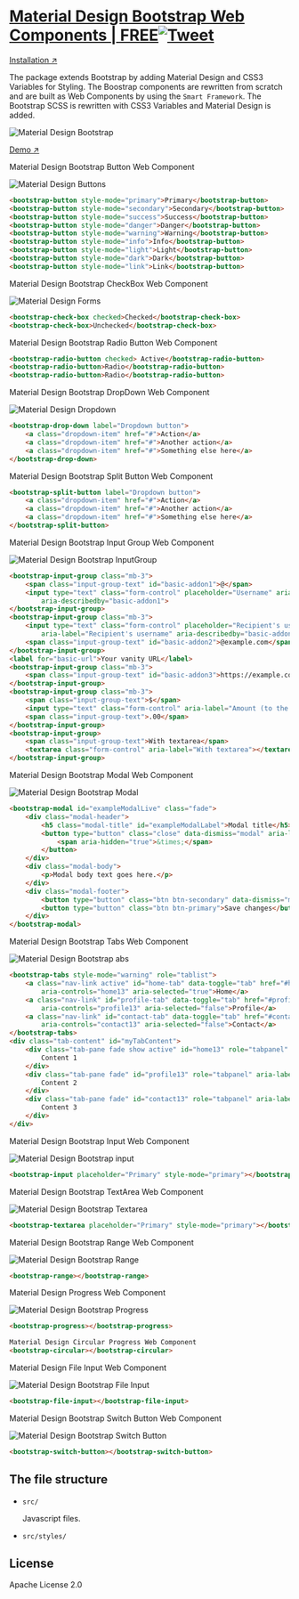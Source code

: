 # [Material Design Bootstrap Web Components | FREE](https://www.htmlelements.com)[![Tweet](https://img.shields.io/twitter/url/http/shields.io.svg?style=social)](https://twitter.com/intent/tweet?text=Get%20over%2020%20free%20custom%20elements%20based%20on%20SmartHTMLElements%20&url=https://www.htmlelements.com/&via=htmlelements&hashtags=bootstrap,design,templates,autocomplete,bootstrap-components,typeahead,developers,webcomponents,customelements,polymer,material)

[Installation ↗](https://www.npmjs.com/package/smart-bootstrap)

The package extends Bootstrap by adding Material Design and CSS3 Variables for Styling. 
The Boostrap components are rewritten from scratch and are built as Web Components by using the ```Smart Framework```.
The Bootstrap SCSS is rewritten with CSS3 Variables and Material Design is added. 

![Material Design Bootstrap](https://github.com/HTMLElements/MBWC-Toolkit/blob/master/images/bootstrap.png)

[Demo ↗](https://www.htmlelements.com/demos/bootstrap/)

Material Design Bootstrap Button Web Component

![Material Design Buttons](https://github.com/HTMLElements/MBWC-Toolkit/blob/master/images/bootstrap-buttons.png)

```html
<bootstrap-button style-mode="primary">Primary</bootstrap-button>
<bootstrap-button style-mode="secondary">Secondary</bootstrap-button>
<bootstrap-button style-mode="success">Success</bootstrap-button>
<bootstrap-button style-mode="danger">Danger</bootstrap-button>
<bootstrap-button style-mode="warning">Warning</bootstrap-button>
<bootstrap-button style-mode="info">Info</bootstrap-button>
<bootstrap-button style-mode="light">Light</bootstrap-button>
<bootstrap-button style-mode="dark">Dark</bootstrap-button>
<bootstrap-button style-mode="link">Link</bootstrap-button>
```

Material Design Bootstrap CheckBox Web Component

![Material Design Forms](https://github.com/HTMLElements/MBWC-Toolkit/blob/master/images/bootstrap-forms.png)

```html
<bootstrap-check-box checked>Checked</bootstrap-check-box>
<bootstrap-check-box>Unchecked</bootstrap-check-box>
```

Material Design Bootstrap Radio Button Web Component

```html
<bootstrap-radio-button checked> Active</bootstrap-radio-button>
<bootstrap-radio-button>Radio</bootstrap-radio-button>
<bootstrap-radio-button>Radio</bootstrap-radio-button>
```

Material Design Bootstrap DropDown Web Component

![Material Design Dropdown](https://github.com/HTMLElements/MBWC-Toolkit/blob/master/images/bootstrap-dropdown.png)

```html
<bootstrap-drop-down label="Dropdown button">
	<a class="dropdown-item" href="#">Action</a>
	<a class="dropdown-item" href="#">Another action</a>
	<a class="dropdown-item" href="#">Something else here</a>
</bootstrap-drop-down>
```

Material Design Bootstrap Split Button Web Component

```html
<bootstrap-split-button label="Dropdown button">
	<a class="dropdown-item" href="#">Action</a>
	<a class="dropdown-item" href="#">Another action</a>
	<a class="dropdown-item" href="#">Something else here</a>
</bootstrap-split-button>
```

Material Design Bootstrap Input Group Web Component

![Material Design Bootstrap InputGroup](https://github.com/HTMLElements/MBWC-Toolkit/blob/master/images/bootstrap-inputgroup.png)

```html
<bootstrap-input-group class="mb-3">
	<span class="input-group-text" id="basic-addon1">@</span>
	<input type="text" class="form-control" placeholder="Username" aria-label="Username"
		aria-describedby="basic-addon1">
</bootstrap-input-group>
<bootstrap-input-group class="mb-3">
	<input type="text" class="form-control" placeholder="Recipient's username"
		aria-label="Recipient's username" aria-describedby="basic-addon2">
	<span class="input-group-text" id="basic-addon2">@example.com</span>
</bootstrap-input-group>
<label for="basic-url">Your vanity URL</label>
<bootstrap-input-group class="mb-3">
	<span class="input-group-text" id="basic-addon3">https://example.com/users/</span>
</bootstrap-input-group>
<bootstrap-input-group class="mb-3">
	<span class="input-group-text">$</span>
	<input type="text" class="form-control" aria-label="Amount (to the nearest dollar)">
	<span class="input-group-text">.00</span>
</bootstrap-input-group>
<bootstrap-input-group>
	<span class="input-group-text">With textarea</span>
	<textarea class="form-control" aria-label="With textarea"></textarea>
</bootstrap-input-group>
```

Material Design Bootstrap Modal Web Component

![Material Design Bootstrap Modal](https://github.com/HTMLElements/MBWC-Toolkit/blob/master/images/bootstrap-modal.png)

```html
<bootstrap-modal id="exampleModalLive" class="fade">
	<div class="modal-header">
		<h5 class="modal-title" id="exampleModalLabel">Modal title</h5>
		<button type="button" class="close" data-dismiss="modal" aria-label="Close">
			<span aria-hidden="true">&times;</span>
		</button>
	</div>
	<div class="modal-body">
		<p>Modal body text goes here.</p>
	</div>
	<div class="modal-footer">
		<button type="button" class="btn btn-secondary" data-dismiss="modal">Close</button>
		<button type="button" class="btn btn-primary">Save changes</button>
	</div>
</bootstrap-modal>
```

Material Design Bootstrap Tabs Web Component

![Material Design Bootstrap abs](https://github.com/HTMLElements/MBWC-Toolkit/blob/master/images/bootstrap-tabs.png)

```html 
<bootstrap-tabs style-mode="warning" role="tablist">
	<a class="nav-link active" id="home-tab" data-toggle="tab" href="#home13" role="tab"
		aria-controls="home13" aria-selected="true">Home</a>
	<a class="nav-link" id="profile-tab" data-toggle="tab" href="#profile13" role="tab"
		aria-controls="profile13" aria-selected="false">Profile</a>
	<a class="nav-link" id="contact-tab" data-toggle="tab" href="#contact13" role="tab"
		aria-controls="contact13" aria-selected="false">Contact</a>
</bootstrap-tabs>
<div class="tab-content" id="myTabContent">
	<div class="tab-pane fade show active" id="home13" role="tabpanel" aria-labelledby="home-tab">
		Content 1
	</div>
	<div class="tab-pane fade" id="profile13" role="tabpanel" aria-labelledby="profile-tab">
		Content 2
	</div>
	<div class="tab-pane fade" id="contact13" role="tabpanel" aria-labelledby="contact-tab">
		Content 3
	</div>
</div>
```

Material Design Bootstrap Input Web Component

![Material Design Bootstrap input](https://github.com/HTMLElements/MBWC-Toolkit/blob/master/images/bootstrap-input.png)

```html
<bootstrap-input placeholder="Primary" style-mode="primary"></bootstrap-input>
```

Material Design Bootstrap TextArea Web Component

![Material Design Bootstrap Textarea](https://github.com/HTMLElements/MBWC-Toolkit/blob/master/images/bootstrap-textarea.png)

```html
<bootstrap-textarea placeholder="Primary" style-mode="primary"></bootstrap-textarea>
```

Material Design Bootstrap Range Web Component

![Material Design Bootstrap Range](https://github.com/HTMLElements/MBWC-Toolkit/blob/master/images/bootstrap-range.png)

```html
<bootstrap-range></bootstrap-range>
```

Material Design Progress Web Component

![Material Design Bootstrap Progress](https://github.com/HTMLElements/MBWC-Toolkit/blob/master/images/bootstrap-forms-2.png)

```html
<bootstrap-progress></bootstrap-progress>
```

```html
Material Design Circular Progress Web Component
<bootstrap-circular></bootstrap-circular>
```

Material Design File Input Web Component

![Material Design Bootstrap File Input](https://github.com/HTMLElements/MBWC-Toolkit/blob/master/images/bootstrap-fileinput.png)

```html
<bootstrap-file-input></bootstrap-file-input>
```

Material Design Bootstrap Switch Button Web Component

![Material Design Bootstrap Switch Button](https://github.com/HTMLElements/MBWC-Toolkit/blob/master/images/bootstrap-switch.png)

```html
<bootstrap-switch-button></bootstrap-switch-button>
```

## The file structure

- `src/`

  Javascript files.

- `src/styles/`


## License

Apache License 2.0
